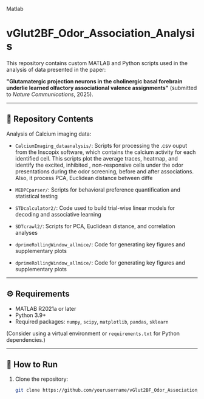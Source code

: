 Matlab
# vGlut2BF_Odor_Association_Analysis

This repository contains custom MATLAB and Python scripts used in the analysis of data presented in the paper:

**"Glutamatergic projection neurons in the cholinergic basal forebrain underlie learned olfactory associational valence assignments"** (submitted to *Nature Communications*, 2025).

---

## 📁 Repository Contents
Analysis of Calcium imaging data:
- `CalciumImaging_dataanalysis/`: Scripts for processing the .csv ouput from the Inscopix software, which contains the calcium activity for each identified cell.
                                  This scripts plot the average traces, heatmap, and identify the excited, inhibited , non-responsive cells under the odor presentations during the odor screening, before and after associations.
                                  Also, it process PCA, Euclidean distance between diffe
  

- `MEDPCparser/`: Scripts for behavioral preference quantification and statistical testing
- `STDcalculator2/`: Code used to build trial-wise linear models for decoding and associative learning
- `SDTcrawl2/`: Scripts for PCA, Euclidean distance, and correlation analyses
- `dprimeRollingWindow_allmice/`: Code for generating key figures and supplementary plots
- `dprimeRollingWindow_allmice/`: Code for generating key figures and supplementary plots

---

## ⚙️ Requirements

- MATLAB R2021a or later  
- Python 3.9+  
- Required packages: `numpy`, `scipy`, `matplotlib`, `pandas`, `sklearn`

(Consider using a virtual environment or `requirements.txt` for Python dependencies.)

---

## 🚀 How to Run

1. Clone the repository:
   ```bash
   git clone https://github.com/yourusername/vGlut2BF_Odor_Association_Analysis.git
